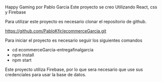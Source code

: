 Happy Gaming por Pablo Garcia
Este proyecto se creo Utilizando React, css y Firebase

Para utilizar este proyecto es necesario clonar el repositorio de github.

https://github.com/PabloKfir/ecommerceGarcia.git

Para iniciar el proyecto es necesario seguir los siguientes comandos
- cd ecommerceGarcia-entregafinalgarcia
- npm install
- npm start

Este proyecto utiliza Firebase, por lo que sera necesario que use sus credenciales para usar la base de datos.
